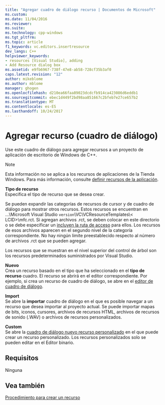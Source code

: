 ```yaml
---
title: "Agregar cuadro de diálogo recurso | Documentos de Microsoft"
ms.custom: 
ms.date: 11/04/2016
ms.reviewer: 
ms.suite: 
ms.technology: cpp-windows
ms.tgt_pltfrm: 
ms.topic: article
f1_keywords: vc.editors.insertresource
dev_langs: C++
helpviewer_keywords:
- resources [Visual Studio], adding
- Add Resource dialog box
ms.assetid: e9fb6967-738f-47e8-ab58-728cf35b3af0
caps.latest.revision: "12"
author: mikeblome
ms.author: mblome
manager: ghogen
ms.openlocfilehash: d210ea66faa89023dcdcfb914ca423086d6eddb1
ms.sourcegitcommit: ebec1d449f2bd98aa851667c2bfeb7e27ce657b2
ms.translationtype: MT
ms.contentlocale: es-ES
ms.lasthandoff: 10/24/2017
---
```

# <a name="add-resource-dialog-box"></a>Agregar recurso (cuadro de diálogo)
Use este cuadro de diálogo para agregar recursos a un proyecto de aplicación de escritorio de Windows de C++.  
  
> [!NOTE]
>  Esta información no se aplica a los recursos de aplicaciones de la Tienda Windows. Para más información, consulte [definir recursos de la aplicación](http://msdn.microsoft.com/en-us/476ea844-632c-4467-9ce3-966be1350dd4).  
  
 **Tipo de recurso**  
 Especifica el tipo de recurso que se desea crear.  
  
 Se pueden expandir las categorías de recursos de cursor y de cuadro de diálogo para mostrar otros recursos. Estos recursos se encuentran en ...\Microsoft Visual Studio `version`\VC\VCResourceTemplates\\< LCID\>\mfc.rct. Si agregan archivos .rct, se deben colocar en este directorio o se debe especificar un [incluyen la ruta de acceso](../windows/how-to-specify-include-directories-for-resources.md) para ellos. Los recursos de esos archivos aparecen en el segundo nivel de la categoría correspondiente. No hay ningún límite preestablecido respecto al número de archivos .rct que se pueden agregar.  
  
 Los recursos que se muestran en el nivel superior del control de árbol son los recursos predeterminados suministrados por Visual Studio.  
  
 **Nuevo**  
 Crea un recurso basado en el tipo que ha seleccionado en el **tipo de recurso** cuadro. El recurso se abrirá en el editor correspondiente. Por ejemplo, si crea un recurso de cuadro de diálogo, se abre en el [editor de cuadro de diálogo](../windows/dialog-editor.md).  
  
 **Import**  
 Se abre la **importar** cuadro de diálogo en el que es posible navegar a un recurso que desea importar al proyecto actual. Se puede importar mapas de bits, iconos, cursores, archivos de recursos HTML, archivos de recursos de sonido (.WAV) o archivos de recursos personalizados.  
  
 **Custom**  
 Se abre la [cuadro de diálogo nuevo recurso personalizado](../windows/new-custom-resource-dialog-box.md) en el que puede crear un recurso personalizado. Los recursos personalizados solo se pueden editar en el Editor binario.  
  
## <a name="requirements"></a>Requisitos  
 Ninguna  
  
## <a name="see-also"></a>Vea también  
 [Procedimiento para crear un recurso](../windows/how-to-create-a-resource.md)